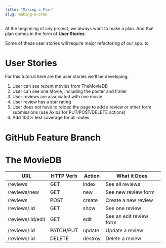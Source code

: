 ```yaml
---
title: "Making a Plan"
slug: making-a-plan
---
```


At the beginning of any project, we always want to make a plan. And that plan comes in the form of **User Stories**.

Some of these user stories will require major refactoring of our app. to


# User Stories

For this tutorial here are the user stories we'll be developing:

1. User can see recent movies from TheMovieDB
1. User can see one Movie, including the poster and trailer
1. User reviews are associated with one movie
1. User review has a star rating
1. User does not have to reload the page to add a review or other form submissions (use Axios for PUT/POST/DELETE actions)
1. Add 100% test coverage for all routes


# GitHub Feature Branch



# The MovieDB



| URL              | HTTP Verb | Action  | What it Does |
|------------------|-----------|---------|---------------|
| /reviews          | GET       | index   | See all reviews |
| /reviews/new      | GET       | new     | See new review form |
| /reviews          | POST      | create  | Create a new review |
| /reviews/:id      | GET       | show    | See one review |
| /reviews/:id/edit | GET       | edit    | See an edit review form |
| /reviews/:id      | PATCH/PUT | update  | Update a review |
| /reviews/:id      | DELETE    | destroy | Delete a review |
